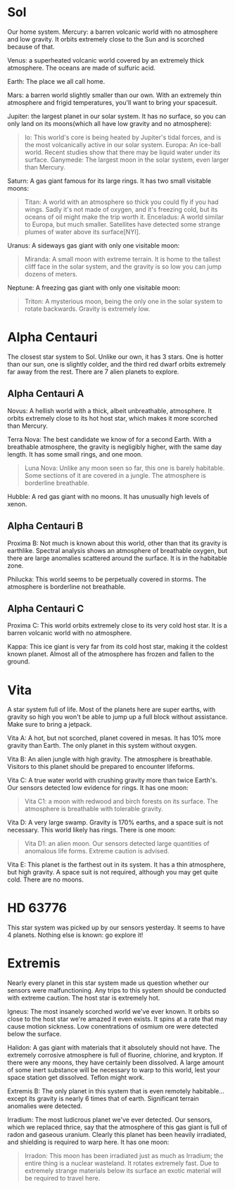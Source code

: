 # Sol
Our home system.
Mercury: a barren volcanic world with no atmosphere and low gravity. It orbits extremely close to the Sun and is scorched because of that.

Venus: a superheated volcanic world covered by an extremely thick atmosphere. The oceans are made of sulfuric acid.

Earth: The place we all call home.

Mars: a barren world slightly smaller than our own. With an extremely thin atmosphere and frigid temperatures, you'll want to bring your spacesuit.

Jupiter: the largest planet in our solar system. It has no surface, so you can only land on its moons(which all have low gravity and no atmosphere):
> Io: This world's core is being heated by Jupiter's tidal forces, and is the most volcanically active in our solar system.
> Europa: An ice-ball world. Recent studies show that there may be liquid water under its surface.
> Ganymede: The largest moon in the solar system, even larger than Mercury.

Saturn: A gas giant famous for its large rings. It has two small visitable moons:
> Titan: A world with an atmosphere so thick you could fly if you had wings. Sadly it's not made of oxygen, and it's freezing cold, but its oceans of oil might make the trip worth it.
> Enceladus: A world similar to Europa, but much smaller. Satellites have detected some strange plumes of water above its surface[NYI].

Uranus: A sideways gas giant with only one visitable moon:
> Miranda: A small moon with extreme terrain. It is home to the tallest cliff face in the solar system, and the gravity is so low you can jump dozens of meters.

Neptune: A freezing gas giant with only one visitable moon:
> Triton: A mysterious moon, being the only one in the solar system to rotate backwards. Gravity is extremely low.

# Alpha Centauri
The closest star system to Sol. Unlike our own, it has 3 stars. One is hotter than our sun, one is slightly colder, and the third red dwarf orbits extremely far away from the rest. There are 7 alien planets to explore.

## Alpha Centauri A
Novus: A hellish world with a thick, albeit unbreathable, atmosphere. It orbits extremely close to its hot host star, which makes it more scorched than Mercury.

Terra Nova: The best candidate we know of for a second Earth. With a breathable atmosphere, the gravity is negligibly higher, with the same day length. It has some small rings, and one moon.
> Luna Nova: Unlike any moon seen so far, this one is barely habitable. Some sections of it are covered in a jungle. The atmosphere is borderline breathable.

Hubble: A red gas giant with no moons. It has unusually high levels of xenon.

## Alpha Centauri B
Proxima B: Not much is known about this world, other than that its gravity is earthlike. Spectral analysis shows an atmosphere of breathable oxygen, but there are large anomalies scattered around the surface. It is in the habitable zone.

Philucka: This world seems to be perpetually covered in storms. The atmosphere is borderline not breathable.

## Alpha Centauri C
Proxima C: This world orbits extremely close to its very cold host star. It is a barren volcanic world with no atmosphere.

Kappa: This ice giant is very far from its cold host star, making it the coldest known planet. Almost all of the atmosphere has frozen and fallen to the ground.

# Vita
A star system full of life. Most of the planets here are super earths, with gravity so high you won't be able to jump up a full block without assistance. Make sure to bring a jetpack.

Vita A: A hot, but not scorched, planet covered in mesas. It has 10% more gravity than Earth. The only planet in this system without oxygen.

Vita B: An alien jungle with high gravity. The atmosphere is breathable. Visitors to this planet should be prepared to encounter lifeforms.

Vita C: A true water world with crushing gravity more than twice Earth's. Our sensors detected low evidence for rings. It has one moon:
> Vita C1: a moon with redwood and birch forests on its surface. The atmosphere is breathable with tolerable gravity.

Vita D: A very large swamp. Gravity is 170% earths, and a space suit is not necessary. This world likely has rings. There is one moon:
> Vita D1: an alien moon. Our sensors detected large quantities of anomalous life forms. Extreme caution is advised.

Vita E: This planet is the farthest out in its system. It has a thin atmosphere, but high gravity. A space suit is not required, although you may get quite cold. There are no moons.

# HD 63776
This star system was picked up by our sensors yesterday. It seems to have 4 planets.
Nothing else is known: go explore it!

# Extremis
Nearly every planet in this star system made us question whether our sensors were malfunctioning. Any trips to this system should be conducted with extreme caution.
The host star is extremely hot.

Igneus: The most insanely scorched world we've ever known. It orbits so close to the host star we're amazed it even exists. It spins at a rate that may cause motion sickness. Low conentrations of osmium ore were detected below the surface.

Halidon: A gas giant with materials that it absolutely should not have. The extremely corrosive atmosphere is full of fluorine, chlorine, and krypton. If there were any moons, they have certainly been dissolved. A large amount of some inert substance will be necessary to warp to this world, lest your space station get dissolved. Teflon might work.

Extremis B: The only planet in this system that is even remotely habitable... except its gravity is nearly 6 times that of earth. Significant terrain anomalies were detected. 

Irradium: The most ludicrous planet we've ever detected. Our sensors, which we replaced thrice, say that the atmosphere of this gas giant is full of radon and gaseous uranium. Clearly this planet has been heavily irradiated, and shielding is required to warp here. It has one moon:
> Irradon: This moon has been irradiated just as much as Irradium; the entire thing is a nuclear wasteland. It rotates extremely fast. Due to extremely strange materials below its surface an exotic material will be required to travel here.
